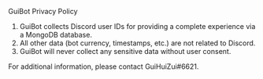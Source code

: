 GuiBot Privacy Policy

1. GuiBot collects Discord user IDs for providing a complete experience via a MongoDB database.
2. All other data (bot currency, timestamps, etc.) are not related to Discord.
3. GuiBot will never collect any sensitive data without user consent.

For additional information, please contact GuiHuiZui#6621.
